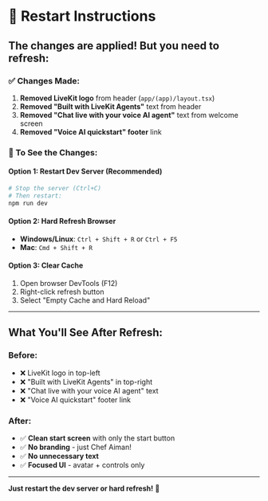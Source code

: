 # 🔄 Restart Instructions

## The changes are applied! But you need to refresh:

### ✅ Changes Made:
1. **Removed LiveKit logo** from header (`app/(app)/layout.tsx`)
2. **Removed "Built with LiveKit Agents"** text from header
3. **Removed "Chat live with your voice AI agent"** text from welcome screen
4. **Removed "Voice AI quickstart" footer** link

### 🔄 To See the Changes:

#### Option 1: Restart Dev Server (Recommended)
```bash
# Stop the server (Ctrl+C)
# Then restart:
npm run dev
```

#### Option 2: Hard Refresh Browser
- **Windows/Linux**: `Ctrl + Shift + R` or `Ctrl + F5`
- **Mac**: `Cmd + Shift + R`

#### Option 3: Clear Cache
1. Open browser DevTools (F12)
2. Right-click refresh button
3. Select "Empty Cache and Hard Reload"

---

## What You'll See After Refresh:

### Before:
- ❌ LiveKit logo in top-left
- ❌ "Built with LiveKit Agents" in top-right
- ❌ "Chat live with your voice AI agent" text
- ❌ "Voice AI quickstart" footer link

### After:
- ✅ **Clean start screen** with only the start button
- ✅ **No branding** - just Chef Aiman!
- ✅ **No unnecessary text**
- ✅ **Focused UI** - avatar + controls only

---

**Just restart the dev server or hard refresh!** 🚀





